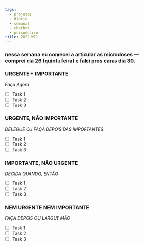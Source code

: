 ```yaml
---
tags:
  - projetos
  - diário
  - semanal
  - chatbot
  - psicodelico
title: 2022-W21
---
```

### nessa semana eu comecei a articular as microdoses — comprei dia 26 (quinta feira) e falei pros caras dia 30. 


### URGENTE + IMPORTANTE
*Faça Agora*
- [ ] Task 1
- [ ] Task 2
- [ ] Task 3

### URGENTE, NÃO IMPORTANTE
*DELEGUE OU FAÇA DEPOIS DAS IMPORTANTES*
- [ ] Task 1
- [ ] Task 2
- [ ] Task 3

### IMPORTANTE, NÃO URGENTE
*DECIDA QUANDO, ENTÃO*
- [ ] Task 1
- [ ] Task 2
- [ ] Task 3

### NEM URGENTE NEM IMPORTANTE
*FAÇA DEPOIS OU LARGUE MÃO*
- [ ] Task 1
- [ ] Task 2
- [ ] Task 3
